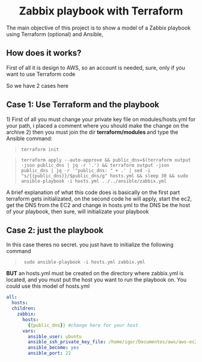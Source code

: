 <h1 align="center" dir="auto">Zabbix playbook with Terraform</h1>
<p> The main objective of this project is to show a model of a Zabbix playbook using Terraform (optional) and Ansible,</p>

<h2>How does it works?</h2>
<p>First of all it is design to AWS, so an account is needed, sure, only if you want to use Terraform code</p>
<p>So we have 2 cases here </p>
<h2>Case 1: Use Terraform and the playbook</h2>
1) First of all you must change your private key file on modules/hosts.yml for your path, i placed a comment where you should make the change on the archive 
2) then you must join the dir <strong>terraform/modules </strong> and type the Ansible command:

>     terraform init

>     terraform apply --auto-approve && public_dns=$(terraform output -json public_dns | jq -r '.') && terraform output -json public_dns | jq -r '"public_dns: " + .' | sed -i "s/{{public_dns}}/$public_dns/g" hosts.yml && sleep 30 && sudo ansible-playbook -i hosts.yml ../../ansible/zabbix.yml

A brief explanation of what this code does is basically on the first part terraform gets initializated, on the second code he will apply, start the ec2, get the DNS from the EC2 and change in hosts.yml to the DNS be the host of your playbook, then sure,
will initializate your playbook

<h2>Case 2: just the playbook</h2>
In this case theres no secret. you just have to initialize the following command

>      sudo ansible-playbook -i hosts.yml zabbix.yml

<strong>BUT</strong> an hosts.yml must be created on the directory where zabbix.yml is located, and you must put the host you want to run the playbook on.
You could use this model of hosts.yml

```yaml
all:
  hosts:
  children:
    zabbix:
      hosts:
        {{public_dns}} #change here for your host
      vars:
        ansible_user: ubuntu
        ansible_ssh_private_key_file: /home/igor/Documentos/aws/aws-ec2-server.pem # Change needed
        ansible_become: yes
        ansible_port: 22
```

